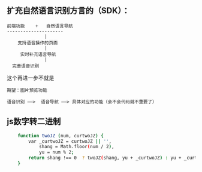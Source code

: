##  扩充自然语言识别方言的（SDK）： 
	
	前端功能	+	自然语言导航
	---------------------
				  |
		支持语音操作的页面
				  |
		 实时补充语言导航
				  |
      完善语音识别

这个再进一步不就是
	
	期望：图片预览功能
	
	语音识别 ——>  语音导航 ——> 具体对应的功能（会不会代码就不重要了）

##  js数字转二进制

```bash
	function twoJZ (num, curtwoJZ) {
		var _curtwoJZ = curtwoJZ || '',
			shang = Math.floor(num / 2),
			yu = num % 2;
		return shang !== 0  ? twoJZ(shang, yu + _curtwoJZ) : yu + _curtwoJZ 
	}
```
